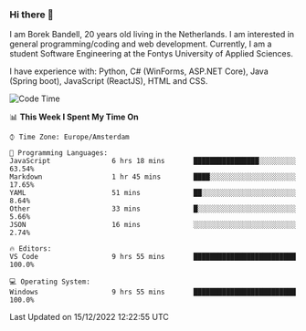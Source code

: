 ### Hi there 👋

I am Borek Bandell, 20 years old living in the Netherlands. I am interested in general programming/coding and web development. Currently, I am a student Software Engineering at the Fontys University of Applied Sciences.

I have experience with: Python, C# (WinForms, ASP.NET Core), Java (Spring boot), JavaScript (ReactJS), HTML and CSS.

<!--START_SECTION:waka-->
![Code Time](http://img.shields.io/badge/Code%20Time-311%20hrs%2047%20mins-blue)

📊 **This Week I Spent My Time On** 

```text
⌚︎ Time Zone: Europe/Amsterdam

💬 Programming Languages: 
JavaScript               6 hrs 18 mins       ████████████████░░░░░░░░░   63.54% 
Markdown                 1 hr 45 mins        ████░░░░░░░░░░░░░░░░░░░░░   17.65% 
YAML                     51 mins             ██░░░░░░░░░░░░░░░░░░░░░░░   8.64% 
Other                    33 mins             █░░░░░░░░░░░░░░░░░░░░░░░░   5.66% 
JSON                     16 mins             ░░░░░░░░░░░░░░░░░░░░░░░░░   2.74%

🔥 Editors: 
VS Code                  9 hrs 55 mins       █████████████████████████   100.0%

💻 Operating System: 
Windows                  9 hrs 55 mins       █████████████████████████   100.0%

```


 Last Updated on 15/12/2022 12:22:55 UTC
<!--END_SECTION:waka-->

<!--**tcBorek2002/tcBorek2002** is a ✨ _special_ ✨ repository because its `README.md` (this file) appears on your GitHub profile.

Here are some ideas to get you started:

- 🔭 I’m currently working on ...
- 🌱 I’m currently learning ...
- 👯 I’m looking to collaborate on ...
- 🤔 I’m looking for help with ...
- 💬 Ask me about ...
- 📫 How to reach me: ...
- 😄 Pronouns: ...
- ⚡ Fun fact: ...
-->
